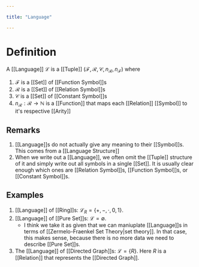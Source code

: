 ```yaml
---

title: "Language"

---
```

# Definition
A [[Language]] $\mathcal{L}$ is a [[Tuple]] $(\mathcal{F}, \mathcal{R}, \mathcal{C}, n_{\mathcal{R}}, n_{\mathcal{F}})$ where
1. $\mathcal{F}$ is a [[Set]] of [[Function Symbol]]s
2. $\mathcal{R}$ is a [[Set]] of [[Relation Symbol]]s
3. $\mathcal{C}$ is a [[Set]] of [[Constant Symbol]]s
4. $n_\mathcal{R} : \mathcal{R} \to \mathbb{N}$ is a [[Function]] that maps each [[Relation]] [[Symbol]] to it's respective [[Arity]]

## Remarks
1. [[Language]]s do not actually give any meaning to their [[Symbol]]s. This comes from a [[Language Structure]]
2. When we write out a [[Language]], we often omit the [[Tuple]] structure of it and simply write out all symbols in a single [[Set]]. It is usually clear enough which ones are [[Relation Symbol]]s, [[Function Symbol]]s, or [[Constant Symbol]]s.

## Examples
1. [[Language]] of [[Ring]]s: $\mathcal{L}_{R} = \{+, -, \cdot, 0, 1\}$. 
2. [[Language]] of [[Pure Set]]s: $\mathcal{L} = \emptyset$.
	- I think we take it as given that we can maniuplate [[Language]]s in terms of [[Zermelo-Fraenkel Set Theory|set theory]]. In that case, this makes sense, because there is no more data we need to describe [[Pure Set]]s.
3. The [[Language]] of [[Directed Graph]]s: $\mathcal{L} = \{R\}$. Here $R$ is a [[Relation]] that represents the [[Directed Graph]].